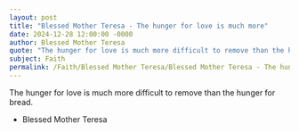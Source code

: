 ```yaml
---
layout: post
title: "Blessed Mother Teresa - The hunger for love is much more"
date: 2024-12-28 12:00:00 -0000
author: Blessed Mother Teresa
quote: "The hunger for love is much more difficult to remove than the hunger for bread."
subject: Faith
permalink: /Faith/Blessed Mother Teresa/Blessed Mother Teresa - The hunger for love is much more
---
```


The hunger for love is much more difficult to remove than the hunger for bread.

- Blessed Mother Teresa
